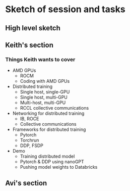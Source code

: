 # Sketch of session and tasks

## High level sketch

## Keith's section

### Things Keith wants to cover

* AMD GPUs
  * ROCM
  * Coding with AMD GPUs
* Distributed training
  * Single host, single-GPU
  * Single host, multi-GPU
  * Multi-host, multi-GPU
  * RCCL collective communications
* Networking for distributed training
  * IB, ROCE
  * Collective communications
* Frameworks for distributed training
  * Pytorch
  * Torchrun
  * DDP, FSDP
* Demo
  * Training distributed model
  * Pytorch & DDP using nanoGPT
  * Pushing model weights to Databricks 

## Avi's section



